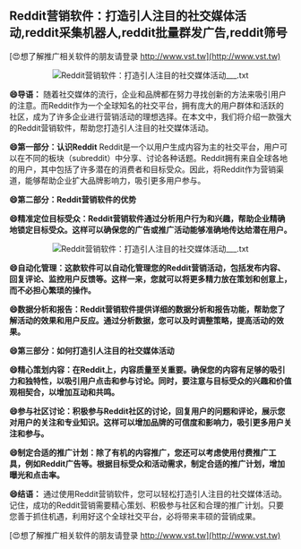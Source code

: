 ## **Reddit营销软件：打造引人注目的社交媒体活动,reddit采集机器人,reddit批量群发广告,reddit筛号**

[😍想了解推广相关软件的朋友请登录 http://www.vst.tw](http://www.vst.tw)

 <center><img src="https://vst.tw/MP4/tuiguang/png/1.png" alt="Reddit营销软件：打造引人注目的社交媒体活动___.txt"></center>

**😄导语：**
随着社交媒体的流行，企业和品牌都在努力寻找创新的方法来吸引用户的注意。而Reddit作为一个全球知名的社交平台，拥有庞大的用户群体和活跃的社区，成为了许多企业进行营销活动的理想选择。在本文中，我们将介绍一款强大的Reddit营销软件，帮助您打造引人注目的社交媒体活动。

**😄第一部分：认识Reddit**
Reddit是一个以用户生成内容为主的社交平台，用户可以在不同的板块（subreddit）中分享、讨论各种话题。Reddit拥有来自全球各地的用户，其中包括了许多潜在的消费者和目标受众。因此，将Reddit作为营销渠道，能够帮助企业扩大品牌影响力，吸引更多用户参与。

**😄第二部分：Reddit营销软件的优势**

**😄精准定位目标受众：Reddit营销软件通过分析用户行为和兴趣，帮助企业精确地锁定目标受众。这样可以确保您的广告或推广活动能够准确地传达给潜在用户。**

 <center><img src="https://vst.tw/MP4/tuiguang/png/1.png" alt="Reddit营销软件：打造引人注目的社交媒体活动___.txt"></center>

**😄自动化管理：这款软件可以自动化管理您的Reddit营销活动，包括发布内容、回复评论、监控用户反馈等。这样一来，您就可以将更多精力放在策划和创意上，而不必担心繁琐的操作。**

**😄数据分析和报告：Reddit营销软件提供详细的数据分析和报告功能，帮助您了解活动的效果和用户反应。通过分析数据，您可以及时调整策略，提高活动的效果。**

**😄第三部分：如何打造引人注目的社交媒体活动**

**😄精心策划内容：在Reddit上，内容质量至关重要。确保您的内容有足够的吸引力和独特性，以吸引用户点击和参与讨论。同时，要注意与目标受众的兴趣和价值观相契合，以增加互动和共鸣。**

**😄参与社区讨论：积极参与Reddit社区的讨论，回复用户的问题和评论，展示您对用户的关注和专业知识。这样可以增加品牌的可信度和影响力，吸引更多用户关注和参与。**

**😄制定合适的推广计划：除了有机的内容推广，您还可以考虑使用付费推广工具，例如Reddit广告等。根据目标受众和活动需求，制定合适的推广计划，增加曝光和点击率。**

**😄结语：**
通过使用Reddit营销软件，您可以轻松打造引人注目的社交媒体活动。记住，成功的Reddit营销需要精心策划、积极参与社区和合理的推广计划。只要您善于抓住机遇，利用好这个全球社交平台，必将带来丰硕的营销成果。

[😍想了解推广相关软件的朋友请登录 http://www.vst.tw](http://www.vst.tw)



